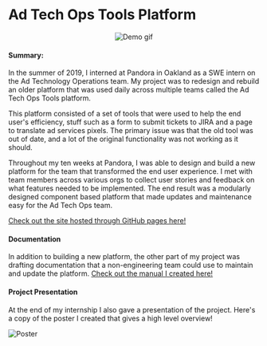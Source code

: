 # Ad Tech Ops Tools Platform #

<p align="center">
  <img src="https://github.com/zshafiqu/adTech/blob/master/src/assets/readMeStuff/demo.gif" alt="Demo gif"/>
</p>

#### Summary:

In the summer of 2019, I interned at Pandora in Oakland as a SWE intern on the Ad Technology Operations team. My project was to redesign and rebuild an older platform that was used daily across multiple teams called the Ad Tech Ops Tools platform.

This platform consisted of a set of tools that were used to help the end user's efficiency, stuff such as a form to submit tickets to JIRA and a page to translate ad services pixels. The primary issue was that the old tool was out of date, and a lot of the original functionality was not working as it should.

Throughout my ten weeks at Pandora, I was able to design and build a new platform for the team that transformed the end user experience. I met with team members across various orgs to collect user stories and feedback on what features needed to be implemented. The end result was a modularly designed component based platform that made updates and maintenance easy for the Ad Tech Ops team.

[Check out the site hosted through GitHub pages here!](https://zshafiqu.github.io/AdTech-Platform-Rebuild/)

#### Documentation

In addition to building a new platform, the other part of my project was drafting documentation that a non-engineering team could use to maintain and update the platform. [Check out the manual I created here!](https://github.com/zshafiqu/adTech/blob/master/src/assets/readMeStuff/docs.pdf)

#### Project Presentation

At the end of my internship I also gave a presentation of the project. Here's a copy of the poster I created that gives a high level overview!

![Poster](https://github.com/zshafiqu/adTech/blob/master/src/assets/readMeStuff/summary.png)
